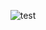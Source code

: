<div align="center">
  
![test](https://img.shields.io/badge/hyperledger-2F3134?style=for-the-badge&logo=hyperledger&logoColor=white)

</div>
